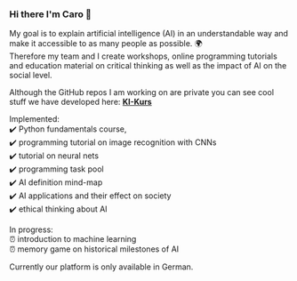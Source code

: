 ### Hi there I'm Caro 👋

My goal is to explain artificial intelligence (AI) in an understandable way and make it accessible to as many people as possible. 🌍 <br>
Therefore my team and I create workshops, online programming tutorials and education material on critical thinking as well as the impact of AI on the social level.

Although the GitHub repos I am working on are private you can see cool stuff we have developed here: [**KI-Kurs**](http:www.ki-kurs.org)

Implemented:
<br>✔️ Python fundamentals course,
<br>✔️ programming tutorial on image recognition with CNNs
<br>✔️ tutorial on neural nets 
<br>✔️ programming task pool
<br>✔️ AI definition mind-map
<br>✔️ AI applications and their effect on society
<br>✔️ ethical thinking about AI

In progress:
<br>⏰ introduction to machine learning 
<br>⏰ memory game on historical milestones of AI

Currently our platform is only available in German.

<!--
**CarolineSeidel/CarolineSeidel** is a ✨ _special_ ✨ repository because its `README.md` (this file) appears on your GitHub profile.

Here are some ideas to get you started:

- 🔭 I’m currently working on ...
- 🌱 I’m currently learning ...
- 👯 I’m looking to collaborate on ...
- 🤔 I’m looking for help with ...
- 💬 Ask me about ...
- 📫 How to reach me: ...
- 😄 Pronouns: ...
- ⚡ Fun fact: ...
-->
